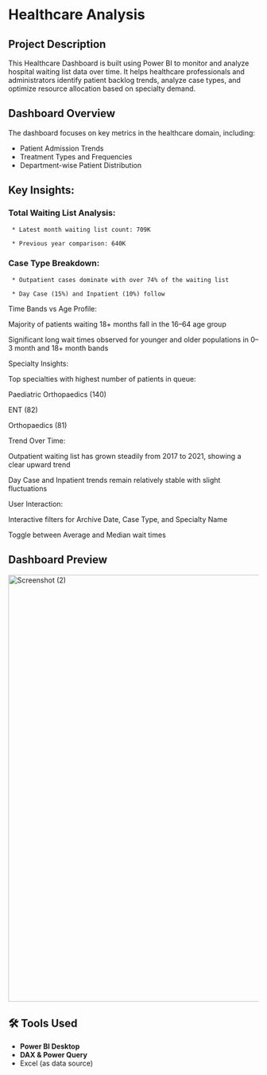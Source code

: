 #   Healthcare Analysis

##  Project Description
This Healthcare Dashboard is built using Power BI to monitor and analyze hospital waiting list data over time. It helps healthcare professionals and administrators identify patient backlog trends, analyze case types, and optimize resource allocation based on specialty demand.

##   Dashboard Overview

The dashboard focuses on key metrics in the healthcare domain, including:

- Patient Admission Trends
- Treatment Types and Frequencies
- Department-wise Patient Distribution


##   Key Insights:

###  Total Waiting List Analysis:

     * Latest month waiting list count: 709K

     * Previous year comparison: 640K

###   Case Type Breakdown:

     * Outpatient cases dominate with over 74% of the waiting list

     * Day Case (15%) and Inpatient (10%) follow

Time Bands vs Age Profile:

Majority of patients waiting 18+ months fall in the 16–64 age group

Significant long wait times observed for younger and older populations in 0–3 month and 18+ month bands

Specialty Insights:

Top specialties with highest number of patients in queue:

Paediatric Orthopaedics (140)

ENT (82)

Orthopaedics (81)

Trend Over Time:

Outpatient waiting list has grown steadily from 2017 to 2021, showing a clear upward trend

Day Case and Inpatient trends remain relatively stable with slight fluctuations

User Interaction:

Interactive filters for Archive Date, Case Type, and Specialty Name

Toggle between Average and Median wait times







##    Dashboard Preview




<img width="1528" height="857" alt="Screenshot (2)" src="https://github.com/user-attachments/assets/e2324e33-a961-4993-a0d4-15277a3486bf" />


## 🛠 Tools Used

- **Power BI Desktop**
- **DAX & Power Query**
- Excel (as data source)


